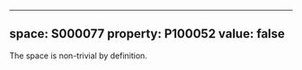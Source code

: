   ---
  space: S000077
  property: P100052
  value: false
  ---
  
  The space is non-trivial by definition.
